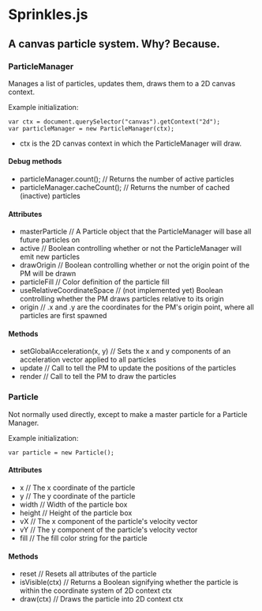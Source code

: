 # Sprinkles.js

## A canvas particle system. Why? Because.

### ParticleManager
Manages a list of particles, updates them, draws them to a 2D canvas context.

Example initialization:

    var ctx = document.querySelector("canvas").getContext("2d");
    var particleManager = new ParticleManager(ctx);

- ctx is the 2D canvas context in which the ParticleManager will draw.

#### Debug methods
- particleManager.count(); // Returns the number of active particles
- particleManager.cacheCount(); // Returns the number of cached (inactive) particles

#### Attributes
- masterParticle // A Particle object that the ParticleManager will base all future particles on
- active // Boolean controlling whether or not the ParticleManager will emit new particles
- drawOrigin // Boolean controlling whether or not the origin point of the PM will be drawn
- particleFill // Color definition of the particle fill
- useRelativeCoordinateSpace // (not implemented yet) Boolean controlling whether the PM draws particles relative to its origin
- origin // .x and .y are the coordinates for the PM's origin point, where all particles are first spawned

#### Methods
- setGlobalAcceleration(x, y) // Sets the x and y components of an acceleration vector applied to all particles
- update // Call to tell the PM to update the positions of the particles
- render // Call to tell the PM to draw the particles


### Particle
Not normally used directly, except to make a master particle for a Particle Manager.

Example initialization:

    var particle = new Particle();

#### Attributes
- x // The x coordinate of the particle
- y // The y coordinate of the particle
- width // Width of the particle box
- height // Height of the particle box
- vX // The x component of the particle's velocity vector
- vY // The y component of the particle's velocity vector 
- fill // The fill color string for the particle

#### Methods
- reset // Resets all attributes of the particle
- isVisible(ctx) // Returns a Boolean signifying whether the particle is within the coordinate system of 2D context ctx
- draw(ctx) // Draws the particle into 2D context ctx